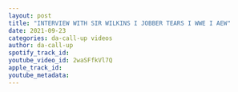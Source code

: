 ```yaml
---
layout: post
title: "INTERVIEW WITH SIR WILKINS I JOBBER TEARS I WWE I AEW"
date: 2021-09-23
categories: da-call-up videos
author: da-call-up
spotify_track_id: 
youtube_video_id: 2waSFfkVl7Q
apple_track_id: 
youtube_metadata: 
---
```

